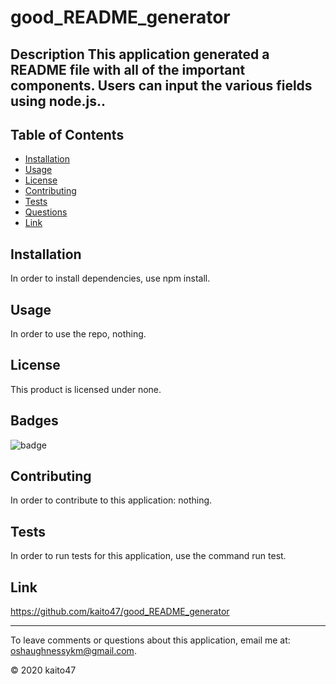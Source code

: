 
# good_README_generator
    
## Description This application generated a README file with all of the important components. Users can input the various fields using node.js..

## Table of Contents
* [Installation](#installation)
* [Usage](#usage)
* [License](#license)
* [Contributing](#contributing)
* [Tests](#tests)
* [Questions](#email)
* [Link](#link)

## Installation 

In order to install dependencies, use npm install.
    
## Usage

In order to use the repo, nothing.

## License

This product is licensed under none.

## Badges

![badge](https://img.shields.io/badge/dependencies-inquirer-yellowgreen)

## Contributing

In order to contribute to this application: nothing.

## Tests

In order to run tests for this application, use the command run test.

## Link

https://github.com/kaito47/good_README_generator

----
To leave comments or questions about this application, email me at: oshaughnessykm@gmail.com.

© 2020 kaito47